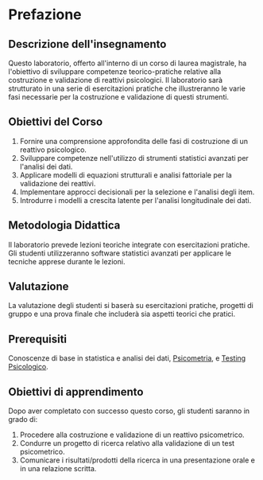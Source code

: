 # Prefazione

## Descrizione dell'insegnamento

Questo laboratorio, offerto all'interno di un corso di laurea magistrale, ha l'obiettivo di sviluppare competenze teorico-pratiche relative alla costruzione e validazione di reattivi psicologici. Il laboratorio sarà strutturato in una serie di esercitazioni pratiche che illustreranno le varie fasi necessarie per la costruzione e validazione di questi strumenti.

## Obiettivi del Corso

1. Fornire una comprensione approfondita delle fasi di costruzione di un reattivo psicologico.
2. Sviluppare competenze nell'utilizzo di strumenti statistici avanzati per l'analisi dei dati.
3. Applicare modelli di equazioni strutturali e analisi fattoriale per la validazione dei reattivi.
4. Implementare approcci decisionali per la selezione e l'analisi degli item.
5. Introdurre i modelli a crescita latente per l'analisi longitudinale dei dati.

## Metodologia Didattica

Il laboratorio prevede lezioni teoriche integrate con esercitazioni pratiche. Gli studenti utilizzeranno software statistici avanzati per applicare le tecniche apprese durante le lezioni.

## Valutazione

La valutazione degli studenti si baserà su esercitazioni pratiche, progetti di gruppo e una prova finale che includerà sia aspetti teorici che pratici.

## Prerequisiti

Conoscenze di base in statistica e analisi dei dati, [Psicometria](https://www.unifi.it/index.php?module=ofform2&mode=1&cmd=3&AA=2024&afId=728386), e [Testing Psicologico](https://www.unifi.it/index.php?module=ofform2&mode=1&cmd=3&AA=2024&afId=732079).

## Obiettivi di apprendimento

Dopo aver completato con successo questo corso, gli studenti saranno in grado di:

1. Procedere alla costruzione e validazione di un reattivo psicometrico.
2. Condurre un progetto di ricerca relativo alla validazione di un test psicometrico.
3. Comunicare i risultati/prodotti della ricerca in una presentazione orale e in una relazione scritta.
